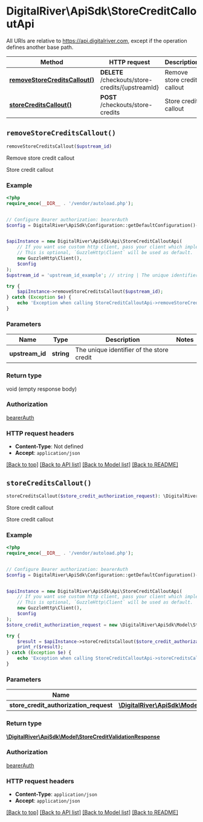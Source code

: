# DigitalRiver\ApiSdk\StoreCreditCalloutApi

All URIs are relative to https://api.digitalriver.com, except if the operation defines another base path.

| Method | HTTP request | Description |
| ------------- | ------------- | ------------- |
| [**removeStoreCreditsCallout()**](StoreCreditCalloutApi.md#removeStoreCreditsCallout) | **DELETE** /checkouts/store-credits/{upstreamId} | Remove store credit callout |
| [**storeCreditsCallout()**](StoreCreditCalloutApi.md#storeCreditsCallout) | **POST** /checkouts/store-credits | Store credit callout |


## `removeStoreCreditsCallout()`

```php
removeStoreCreditsCallout($upstream_id)
```

Remove store credit callout

Store credit callout

### Example

```php
<?php
require_once(__DIR__ . '/vendor/autoload.php');


// Configure Bearer authorization: bearerAuth
$config = DigitalRiver\ApiSdk\Configuration::getDefaultConfiguration()->setAccessToken('YOUR_ACCESS_TOKEN');


$apiInstance = new DigitalRiver\ApiSdk\Api\StoreCreditCalloutApi(
    // If you want use custom http client, pass your client which implements `GuzzleHttp\ClientInterface`.
    // This is optional, `GuzzleHttp\Client` will be used as default.
    new GuzzleHttp\Client(),
    $config
);
$upstream_id = 'upstream_id_example'; // string | The unique identifier of the store credit

try {
    $apiInstance->removeStoreCreditsCallout($upstream_id);
} catch (Exception $e) {
    echo 'Exception when calling StoreCreditCalloutApi->removeStoreCreditsCallout: ', $e->getMessage(), PHP_EOL;
}
```

### Parameters

| Name | Type | Description  | Notes |
| ------------- | ------------- | ------------- | ------------- |
| **upstream_id** | **string**| The unique identifier of the store credit | |

### Return type

void (empty response body)

### Authorization

[bearerAuth](../../README.md#bearerAuth)

### HTTP request headers

- **Content-Type**: Not defined
- **Accept**: `application/json`

[[Back to top]](#) [[Back to API list]](../../README.md#endpoints)
[[Back to Model list]](../../README.md#models)
[[Back to README]](../../README.md)

## `storeCreditsCallout()`

```php
storeCreditsCallout($store_credit_authorization_request): \DigitalRiver\ApiSdk\Model\StoreCreditValidationResponse
```

Store credit callout

Store credit callout

### Example

```php
<?php
require_once(__DIR__ . '/vendor/autoload.php');


// Configure Bearer authorization: bearerAuth
$config = DigitalRiver\ApiSdk\Configuration::getDefaultConfiguration()->setAccessToken('YOUR_ACCESS_TOKEN');


$apiInstance = new DigitalRiver\ApiSdk\Api\StoreCreditCalloutApi(
    // If you want use custom http client, pass your client which implements `GuzzleHttp\ClientInterface`.
    // This is optional, `GuzzleHttp\Client` will be used as default.
    new GuzzleHttp\Client(),
    $config
);
$store_credit_authorization_request = new \DigitalRiver\ApiSdk\Model\StoreCreditAuthorizationRequest(); // \DigitalRiver\ApiSdk\Model\StoreCreditAuthorizationRequest

try {
    $result = $apiInstance->storeCreditsCallout($store_credit_authorization_request);
    print_r($result);
} catch (Exception $e) {
    echo 'Exception when calling StoreCreditCalloutApi->storeCreditsCallout: ', $e->getMessage(), PHP_EOL;
}
```

### Parameters

| Name | Type | Description  | Notes |
| ------------- | ------------- | ------------- | ------------- |
| **store_credit_authorization_request** | [**\DigitalRiver\ApiSdk\Model\StoreCreditAuthorizationRequest**](../Model/StoreCreditAuthorizationRequest.md)|  | [optional] |

### Return type

[**\DigitalRiver\ApiSdk\Model\StoreCreditValidationResponse**](../Model/StoreCreditValidationResponse.md)

### Authorization

[bearerAuth](../../README.md#bearerAuth)

### HTTP request headers

- **Content-Type**: `application/json`
- **Accept**: `application/json`

[[Back to top]](#) [[Back to API list]](../../README.md#endpoints)
[[Back to Model list]](../../README.md#models)
[[Back to README]](../../README.md)
